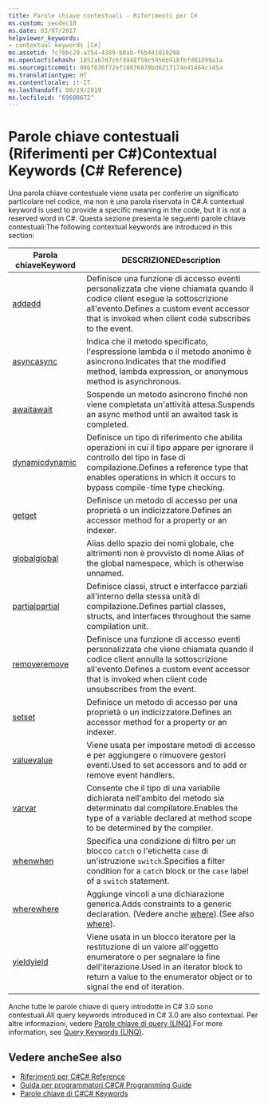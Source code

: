 ```yaml
---
title: Parole chiave contestuali - Riferimenti per C#
ms.custom: seodec18
ms.date: 03/07/2017
helpviewer_keywords:
- contextual keywords [C#]
ms.assetid: 7c76bc29-a754-4389-b0ab-f6b441018298
ms.openlocfilehash: 1052ab7d7c6fd948f59c5956b918fbfd01899a1a
ms.sourcegitcommit: 986f836f72ef10876878bd6217174e41464c145a
ms.translationtype: HT
ms.contentlocale: it-IT
ms.lasthandoff: 08/19/2019
ms.locfileid: "69608672"
---
```

# <a name="contextual-keywords-c-reference"></a><span data-ttu-id="bd230-102">Parole chiave contestuali (Riferimenti per C#)</span><span class="sxs-lookup"><span data-stu-id="bd230-102">Contextual Keywords (C# Reference)</span></span>

<span data-ttu-id="bd230-103">Una parola chiave contestuale viene usata per conferire un significato particolare nel codice, ma non è una parola riservata in C#.</span><span class="sxs-lookup"><span data-stu-id="bd230-103">A contextual keyword is used to provide a specific meaning in the code, but it is not a reserved word in C#.</span></span> <span data-ttu-id="bd230-104">Questa sezione presenta le seguenti parole chiave contestuali:</span><span class="sxs-lookup"><span data-stu-id="bd230-104">The following contextual keywords are introduced in this section:</span></span>  
  
|<span data-ttu-id="bd230-105">Parola chiave</span><span class="sxs-lookup"><span data-stu-id="bd230-105">Keyword</span></span>|<span data-ttu-id="bd230-106">DESCRIZIONE</span><span class="sxs-lookup"><span data-stu-id="bd230-106">Description</span></span>|  
|-------------|-----------------|  
|[<span data-ttu-id="bd230-107">add</span><span class="sxs-lookup"><span data-stu-id="bd230-107">add</span></span>](./add.md)|<span data-ttu-id="bd230-108">Definisce una funzione di accesso eventi personalizzata che viene chiamata quando il codice client esegue la sottoscrizione all'evento.</span><span class="sxs-lookup"><span data-stu-id="bd230-108">Defines a custom event accessor that is invoked when client code subscribes to the event.</span></span>|  
|[<span data-ttu-id="bd230-109">async</span><span class="sxs-lookup"><span data-stu-id="bd230-109">async</span></span>](./async.md)|<span data-ttu-id="bd230-110">Indica che il metodo specificato, l'espressione lambda o il metodo anonimo è asincrono.</span><span class="sxs-lookup"><span data-stu-id="bd230-110">Indicates that the modified method, lambda expression, or anonymous method is asynchronous.</span></span>|  
|[<span data-ttu-id="bd230-111">await</span><span class="sxs-lookup"><span data-stu-id="bd230-111">await</span></span>](./await.md)|<span data-ttu-id="bd230-112">Sospende un metodo asincrono finché non viene completata un'attività attesa.</span><span class="sxs-lookup"><span data-stu-id="bd230-112">Suspends an async method until an awaited task is completed.</span></span>|  
|[<span data-ttu-id="bd230-113">dynamic</span><span class="sxs-lookup"><span data-stu-id="bd230-113">dynamic</span></span>](./dynamic.md)|<span data-ttu-id="bd230-114">Definisce un tipo di riferimento che abilita operazioni in cui il tipo appare per ignorare il controllo del tipo in fase di compilazione.</span><span class="sxs-lookup"><span data-stu-id="bd230-114">Defines a reference type that enables operations in which it occurs to bypass compile-time type checking.</span></span>|  
|[<span data-ttu-id="bd230-115">get</span><span class="sxs-lookup"><span data-stu-id="bd230-115">get</span></span>](./get.md)|<span data-ttu-id="bd230-116">Definisce un metodo di accesso per una proprietà o un indicizzatore.</span><span class="sxs-lookup"><span data-stu-id="bd230-116">Defines an accessor method for a property or an indexer.</span></span>|  
|[<span data-ttu-id="bd230-117">global</span><span class="sxs-lookup"><span data-stu-id="bd230-117">global</span></span>](../operators/namespace-alias-qualifier.md)|<span data-ttu-id="bd230-118">Alias dello spazio dei nomi globale, che altrimenti non è provvisto di nome.</span><span class="sxs-lookup"><span data-stu-id="bd230-118">Alias of the global namespace, which is otherwise unnamed.</span></span>|  
|[<span data-ttu-id="bd230-119">partial</span><span class="sxs-lookup"><span data-stu-id="bd230-119">partial</span></span>](./partial-type.md)|<span data-ttu-id="bd230-120">Definisce classi, struct e interfacce parziali all'interno della stessa unità di compilazione.</span><span class="sxs-lookup"><span data-stu-id="bd230-120">Defines partial classes, structs, and interfaces throughout the same compilation unit.</span></span>|  
|[<span data-ttu-id="bd230-121">remove</span><span class="sxs-lookup"><span data-stu-id="bd230-121">remove</span></span>](./remove.md)|<span data-ttu-id="bd230-122">Definisce una funzione di accesso eventi personalizzata che viene chiamata quando il codice client annulla la sottoscrizione all'evento.</span><span class="sxs-lookup"><span data-stu-id="bd230-122">Defines a custom event accessor that is invoked when client code unsubscribes from the event.</span></span>|  
|[<span data-ttu-id="bd230-123">set</span><span class="sxs-lookup"><span data-stu-id="bd230-123">set</span></span>](./set.md)|<span data-ttu-id="bd230-124">Definisce un metodo di accesso per una proprietà o un indicizzatore.</span><span class="sxs-lookup"><span data-stu-id="bd230-124">Defines an accessor method for a property or an indexer.</span></span>|  
|[<span data-ttu-id="bd230-125">value</span><span class="sxs-lookup"><span data-stu-id="bd230-125">value</span></span>](./value.md)|<span data-ttu-id="bd230-126">Viene usata per impostare metodi di accesso e per aggiungere o rimuovere gestori eventi.</span><span class="sxs-lookup"><span data-stu-id="bd230-126">Used to set accessors and to add or remove event handlers.</span></span>|  
|[<span data-ttu-id="bd230-127">var</span><span class="sxs-lookup"><span data-stu-id="bd230-127">var</span></span>](./var.md)|<span data-ttu-id="bd230-128">Consente che il tipo di una variabile dichiarata nell'ambito del metodo sia determinato dal compilatore.</span><span class="sxs-lookup"><span data-stu-id="bd230-128">Enables the type of a variable declared at method scope to be determined by the compiler.</span></span>|  
|[<span data-ttu-id="bd230-129">when</span><span class="sxs-lookup"><span data-stu-id="bd230-129">when</span></span>](when.md)|<span data-ttu-id="bd230-130">Specifica una condizione di filtro per un blocco `catch` o l'etichetta `case` di un'istruzione `switch`.</span><span class="sxs-lookup"><span data-stu-id="bd230-130">Specifies a filter condition for a `catch` block or the `case` label of a `switch` statement.</span></span>|
|[<span data-ttu-id="bd230-131">where</span><span class="sxs-lookup"><span data-stu-id="bd230-131">where</span></span>](./where-generic-type-constraint.md)|<span data-ttu-id="bd230-132">Aggiunge vincoli a una dichiarazione generica.</span><span class="sxs-lookup"><span data-stu-id="bd230-132">Adds constraints to a generic declaration.</span></span> <span data-ttu-id="bd230-133">(Vedere anche [where](./where-clause.md)).</span><span class="sxs-lookup"><span data-stu-id="bd230-133">(See also [where](./where-clause.md)).</span></span>|  
|[<span data-ttu-id="bd230-134">yield</span><span class="sxs-lookup"><span data-stu-id="bd230-134">yield</span></span>](./yield.md)|<span data-ttu-id="bd230-135">Viene usata in un blocco iteratore per la restituzione di un valore all'oggetto enumeratore o per segnalare la fine dell'iterazione.</span><span class="sxs-lookup"><span data-stu-id="bd230-135">Used in an iterator block to return a value to the enumerator object or to signal the end of iteration.</span></span>|  
  
 <span data-ttu-id="bd230-136">Anche tutte le parole chiave di query introdotte in C# 3.0 sono contestuali.</span><span class="sxs-lookup"><span data-stu-id="bd230-136">All query keywords introduced in C# 3.0 are also contextual.</span></span> <span data-ttu-id="bd230-137">Per altre informazioni, vedere [Parole chiave di query (LINQ)](./query-keywords.md).</span><span class="sxs-lookup"><span data-stu-id="bd230-137">For more information, see [Query Keywords (LINQ)](./query-keywords.md).</span></span>  
  
## <a name="see-also"></a><span data-ttu-id="bd230-138">Vedere anche</span><span class="sxs-lookup"><span data-stu-id="bd230-138">See also</span></span>

- [<span data-ttu-id="bd230-139">Riferimenti per C#</span><span class="sxs-lookup"><span data-stu-id="bd230-139">C# Reference</span></span>](../index.md)
- [<span data-ttu-id="bd230-140">Guida per programmatori C#</span><span class="sxs-lookup"><span data-stu-id="bd230-140">C# Programming Guide</span></span>](../../programming-guide/index.md)
- [<span data-ttu-id="bd230-141">Parole chiave di C#</span><span class="sxs-lookup"><span data-stu-id="bd230-141">C# Keywords</span></span>](./index.md)
